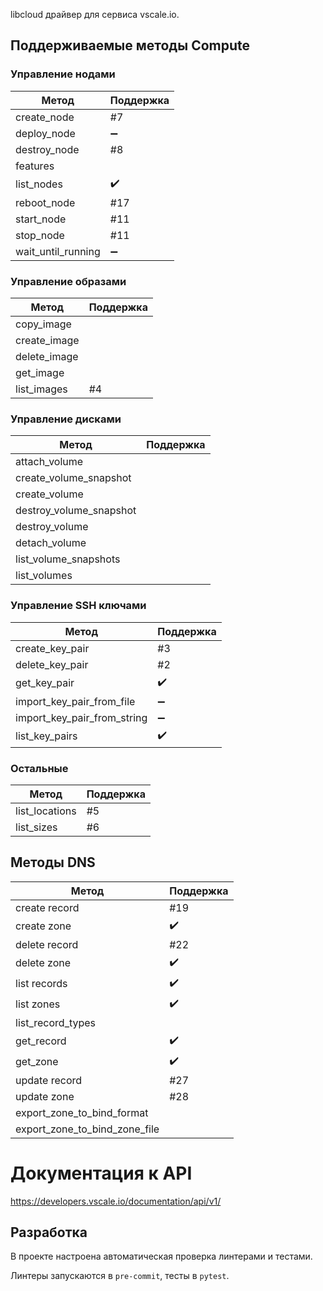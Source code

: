 libcloud драйвер для сервиса vscale.io.

## Поддерживаемые методы Compute

### Управление нодами

| Метод              | Поддержка          |
| ------------------ | ------------------ |
| create_node        | #7                 |
| deploy_node        | :heavy_minus_sign: |
| destroy_node       | #8                 |
| features           |                    |
| list_nodes         | :heavy_check_mark: |
| reboot_node        | #17                |
| start_node         | #11                |
| stop_node          | #11                |
| wait_until_running | :heavy_minus_sign: |

### Управление образами

| Метод        | Поддержка |
| ------------ | --------- |
| copy_image   |           |
| create_image |           |
| delete_image |           |
| get_image    |           |
| list_images  | #4        |

### Управление дисками

| Метод                   | Поддержка |
| ----------------------- | --------- |
| attach_volume           |           |
| create_volume_snapshot  |           |
| create_volume           |           |
| destroy_volume_snapshot |           |
| destroy_volume          |           |
| detach_volume           |           |
| list_volume_snapshots   |           |
| list_volumes            |           |

### Управление SSH ключами

| Метод                       | Поддержка          |
| --------------------------- | ------------------ |
| create_key_pair             | #3                 |
| delete_key_pair             | #2                 |
| get_key_pair                | :heavy_check_mark: |
| import_key_pair_from_file   | :heavy_minus_sign: |
| import_key_pair_from_string | :heavy_minus_sign: |
| list_key_pairs              | :heavy_check_mark: |

### Остальные

| Метод          | Поддержка |
| -------------- | --------- |
| list_locations | #5        |
| list_sizes     | #6        |

## Методы DNS

| Метод                         | Поддержка          |
| ----------------------------- | ------------------ |
| create record                 | #19                |
| create zone                   | :heavy_check_mark: |
| delete record                 | #22                |
| delete zone                   | :heavy_check_mark: |
| list records                  | :heavy_check_mark: |
| list zones                    | :heavy_check_mark: |
| list_record_types             |                    |
| get_record                    | :heavy_check_mark: |
| get_zone                      | :heavy_check_mark: |
| update record                 | #27                |
| update zone                   | #28                |
| export_zone_to_bind_format    |                    |
| export_zone_to_bind_zone_file |                    |

# Документация к API

https://developers.vscale.io/documentation/api/v1/

## Разработка

В проекте настроена автоматическая проверка линтерами и тестами.

Линтеры запускаются в `pre-commit`, тесты в `pytest`.
